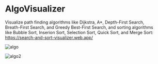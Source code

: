 # AlgoVisualizer 

Visualize path finding algorithms like Dijkstra, A*, Depth-First Search, Breath-First Search, and Greedy Best-First Search, and sorting algorithms like Bubble Sort, Inserion Sort, Selection Sort, Quick Sort, and Merge Sort: https://search-and-sort-visualizer.web.app/

![algo](https://user-images.githubusercontent.com/60866363/116625324-4a801680-a8fe-11eb-90ba-0f5feb00ee5d.png)

![algo2](https://user-images.githubusercontent.com/60866363/116625329-4bb14380-a8fe-11eb-8857-cb2e1a33eb66.png)


